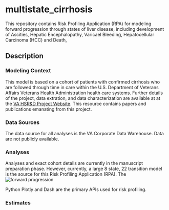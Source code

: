 # multistate_cirrhosis
This repository contains Risk Profiling Application (RPA) for modeling forward progression through states of liver disease, including development of Ascities, Hepatic Encephalopathy, Varicael Bleeding, Hepatocellular Carcinoma (HCC) and Death, 

## Description
### Modeling Context
This model is based on a cohort of patients with confirmed cirrhosis who are followed through time in care within the U.S. Department of Veterans Affairs Veterans Health Administration health care systems. Further details of the project, data extration, and data characterization are available at at the [VA HSR&D 
Project Website](https://www.hsrd.research.va.gov/research/abstracts.cfm?Project_ID=2141706339). This resource contains papers and publications emanating from this project.

### Data Sources
The data source for all analyses is the VA Corporate Data Warehouse. Data are not publicly available. 

### Analyses
Analyses and exact cohort details are currently in the manuscript preparation phase. However, currently, a large 8 state, 22 transition model is the source for this Risk Profiling Application (RPA). The ![forward progression](https://github.com/thomtaylorbcm/multistate_cirrhosis/assets/158203493/f2106c9f-4806-4414-979a-bf7cf8478d04")

Python Plotly and Dash are the primary APIs used for risk profiling. 


### Estimates

